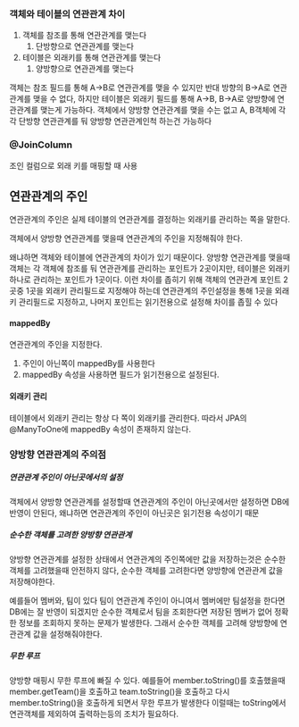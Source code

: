 ### 객체와 테이블의 연관관계 차이
1. 객체를 참조를 통해 연관관계를 맺는다
	1. 단방향으로 연관관계를 맺는다
2. 테이블은 외래키를 통해 연관관계를 맺는다
	1. 양방향으로 연관관계를 맺는다

객체는 참조 필드를 통해 A->B로 연관관계를 맺을 수 있지만 반대 방향의 B->A로 연관관계를 맺을 수 없다, 하지만 테이블은 외래키 필드를 통해 A->B, B->A로 양방향에 연관관계를 맺는게 가능하다.
객체에서 양방향 연관관계를 맺을 수는 없고 A, B객체에 각각 단방향 연관관계를 둬 양방향 연관관계인척 하는건 가능하다
### @JoinColumn
조인 컬럼으로 외래 키를 매핑할 때 사용
## 연관관계의 주인
연관관계의 주인은 실제 테이블의 연관관계를 결정하는 외래키를 관리하는 쪽을 말한다.

객체에서 양방향 연관관계를 맺을때 연관관계의 주인을 지정해줘야 한다.

왜냐하면 객체와 테이블에 연관관계의 차이가 있기 때문이다.
양방향 연관관계를 맺을때 객체는 각 객체에 참조를 둬 연관관계를 관리하는 포인트가 2곳이지만, 테이블은 외래키 하나로 관리하는 포인트가 1곳이다.
이런 차이를 좁히기 위해 객체의 연관관계 포인트 2곳중 1곳을 외래키 관리필드로 지정해야 하는데 연관관계의 주인설정을 통해 1곳을 외래키 관리필드로 지정하고, 나머지 포인트는 읽기전용으로 설정해 차이를 좁힐 수 있다
#### mappedBy
연관관계의 주인을 지정한다.
1. 주인이 아닌쪽이 mappedBy를 사용한다
2. mappedBy 속성을 사용하면 필드가 읽기전용으로 설정된다.
#### 외래키 관리
테이블에서 외래키 관리는 항상 다 쪽이 외래키를 관리한다. 따라서 JPA의 @ManyToOne에 mappedBy 속성이 존재하지 않는다.
### 양방향 연관관계의 주의점
##### 연관관계 주인이 아닌곳에서의 설정
객체에서 양방향 연관관계를 설정할때 연관관계의 주인이 아닌곳에서만 설정하면 DB에 반영이 안된다, 왜냐하면 연관관계의 주인이 아닌곳은 읽기전용 속성이기 때문
##### 순수한 객체를 고려한 양방향 연관관계
양방향 연관관계를 설정한 상태에서 연관관계의 주인쪽에만 값을 저장하는것은 순수한 객체를 고려했을때 안전하지 않다, 순수한 객체를 고려한다면 양방향에 연관관계 값을 저장해야한다.

예를들어 멤버와, 팀이 있다 팀이 연관관계 주인이 아니여서 멤버에만 팀설정을 한다면 DB에는 잘 반영이 되겠지만 순수한 객체로서 팀을 조회한다면 저장된 멤버가 없어 정확한 정보를 조회하지 못하는 문제가 발생한다. 그래서 순수한 객체를 고려해 양방향에 연관관계 값을 설정해줘야한다.
##### 무한 루프
양방향 매핑시 무한 루프에 빠질 수 있다. 
예를들어 member.toString()를 호출했을때 member.getTeam()을 호출하고 team.toString()을 호출하고 다시 member.toString()을 호출하게 되면서 무한 루프가 발생한다 이럴때는 toString에서 연관객체를 제외하여 출력하는등의 조치가 필요하다.